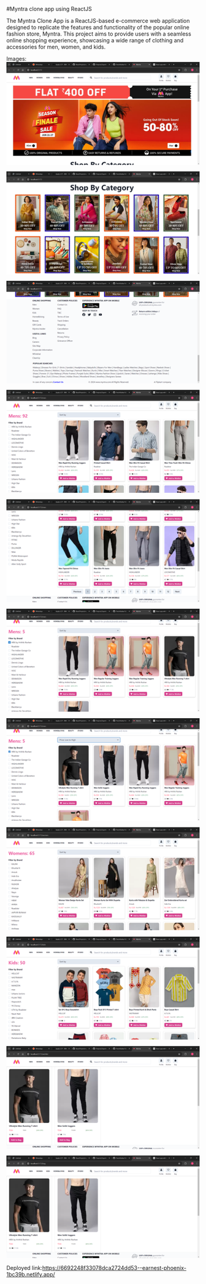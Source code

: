 #Myntra clone app using ReactJS

The Myntra Clone App is a ReactJS-based e-commerce web application designed to replicate the features and functionality of the popular online fashion store, Myntra. This project aims to provide users with a seamless online shopping experience, showcasing a wide range of clothing and accessories for men, women, and kids.

Images:
![alt text](.images/image.png)

![alt text](.images/image-1.png)

![alt text](.images/image-2.png)

![alt text](.images/image-3.png)

![alt text](.images/image-4.png)

![alt text](.images/image-5.png)

![alt text](.images/image-6.png)

![alt text](.images/image-7.png)

![alt text](.images/image-8.png)

![alt text](.images/image-9.png)

![alt text](.images/image-10.png)

Deployed link:https://6692248f33078dca2724dd53--earnest-phoenix-1bc39b.netlify.app/